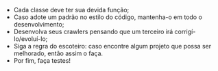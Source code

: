- Cada classe deve ter sua devida função;
- Caso adote um padrão no estilo do código, mantenha-o em todo o desenvolvimento;
- Desenvolva seus crawlers pensando que um terceiro irá corrigí-lo/evoluí-lo;
- Siga a regra do escoteiro: caso encontre algum projeto que possa ser melhorado, então assim o faça.
- Por fim, faça testes!
